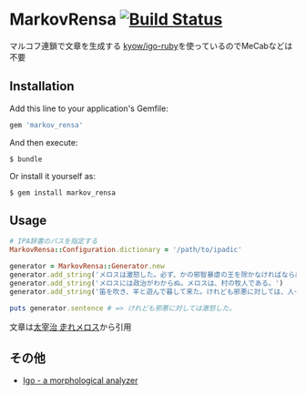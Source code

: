 # MarkovRensa [![Build Status](https://travis-ci.org/gin0606/markov_rensa-ruby.svg)](https://travis-ci.org/gin0606/markov_rensa-ruby)

マルコフ連鎖で文章を生成する
[kyow/igo-ruby](https://github.com/kyow/igo-ruby)を使っているのでMeCabなどは不要

## Installation

Add this line to your application's Gemfile:

```ruby
gem 'markov_rensa'
```

And then execute:

    $ bundle

Or install it yourself as:

    $ gem install markov_rensa

## Usage

```ruby
# IPA辞書のパスを指定する
MarkovRensa::Configuration.dictionary = '/path/to/ipadic'

generator = MarkovRensa::Generator.new
generator.add_string('メロスは激怒した。必ず、かの邪智暴虐の王を除かなければならぬと決意した。')
generator.add_string('メロスには政治がわからぬ。メロスは、村の牧人である。')
generator.add_string('笛を吹き、羊と遊んで暮して来た。けれども邪悪に対しては、人一倍に敏感であった。')

puts generator.sentence # => けれども邪悪に対しては激怒した。
```

文章は[太宰治 走れメロス](http://www.aozora.gr.jp/cards/000035/files/1567_14913.html)から引用

## その他
* [Igo - a morphological analyzer](http://igo.osdn.jp/index.html#usage)

